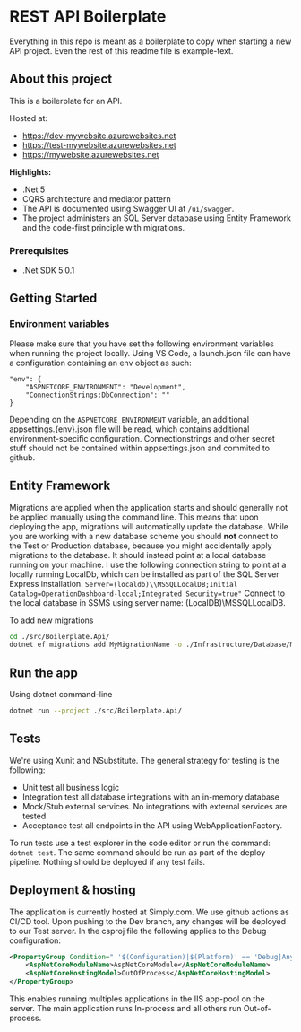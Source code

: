 # REST API Boilerplate

Everything in this repo is meant as a boilerplate to copy when starting a new API project. Even the rest of this readme file is example-text.

## About this project

This is a boilerplate for an API.

Hosted at:

- https://dev-mywebsite.azurewebsites.net
- https://test-mywebsite.azurewebsites.net
- https://mywebsite.azurewebsites.net

**Highlights:**

- .Net 5
- CQRS architecture and mediator pattern
- The API is documented using Swagger UI at `/ui/swagger`.
- The project administers an SQL Server database using Entity Framework and the code-first principle with migrations.

### Prerequisites

- .Net SDK 5.0.1

## Getting Started

### Environment variables
Please make sure that you have set the following environment variables when running the project locally.
Using VS Code, a launch.json file can have a configuration containing an env object as such:

```
"env": {
    "ASPNETCORE_ENVIRONMENT": "Development",
    "ConnectionStrings:DbConnection": ""
}
```

Depending on the `ASPNETCORE_ENVIRONMENT` variable, an additional appsettings.{env}.json file will be read, which contains additional environment-specific configuration.
Connectionstrings and other secret stuff should not be contained within appsettings.json and commited to github.

## Entity Framework
Migrations are applied when the application starts and should generally not be applied manually using the command line.
This means that upon deploying the app, migrations will automatically update the database.
While you are working with a new database scheme you should **not** connect to the Test or Production database,
because you might accidentally apply migrations to the database.
It should instead point at a local database running on your machine.
I use the following connection string to point at a locally running LocalDb, which can be installed as part of the SQL Server Express installation. `Server=(localdb)\\MSSQLLocalDB;Initial Catalog=OperationDashboard-local;Integrated Security=true"`
Connect to the local database in SSMS using server name: (LocalDB)\MSSQLLocalDB.

To add new migrations

```sh
cd ./src/Boilerplate.Api/
dotnet ef migrations add MyMigrationName -o ./Infrastructure/Database/Migrations
```

## Run the app

Using dotnet command-line

```sh
dotnet run --project ./src/Boilerplate.Api/
```

## Tests

We're using Xunit and NSubstitute.
The general strategy for testing is the following:

- Unit test all business logic
- Integration test all database integrations with an in-memory database
- Mock/Stub external services. No integrations with external services are tested.
- Acceptance test all endpoints in the API using WebApplicationFactory.

To run tests use a test explorer in the code editor or run the command: `dotnet test`.
The same command should be run as part of the deploy pipeline. Nothing should be deployed if any test fails.

## Deployment & hosting

The application is currently hosted at Simply.com.
We use github actions as CI/CD tool. Upon pushing to the Dev branch, any changes will be deployed to our Test server.
In the csproj file the following applies to the Debug configuration:

```xml
<PropertyGroup Condition=" '$(Configuration)|$(Platform)' == 'Debug|AnyCPU' ">
    <AspNetCoreModuleName>AspNetCoreModule</AspNetCoreModuleName>
    <AspNetCoreHostingModel>OutOfProcess</AspNetCoreHostingModel>
</PropertyGroup>
```

This enables running multiples applications in the IIS app-pool on the server.
The main application runs In-process and all others run Out-of-process.
